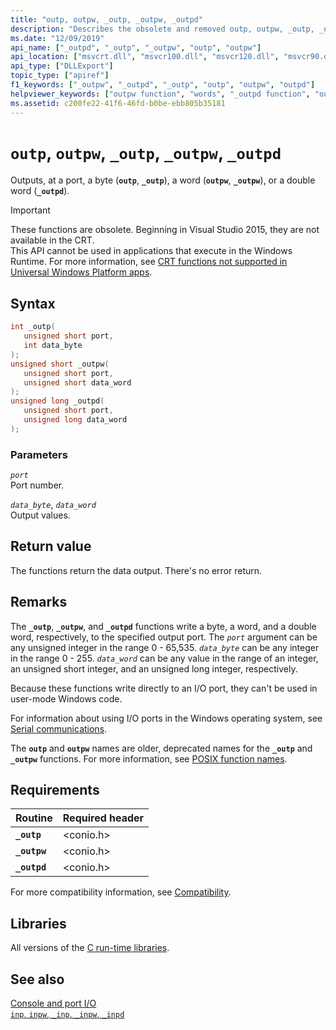 ```yaml
---
title: "outp, outpw, _outp, _outpw, _outpd"
description: "Describes the obsolete and removed outp, outpw, _outp, _outpw, and _outpd functions of the Microsoft C runtime library (CRT)."
ms.date: "12/09/2019"
api_name: ["_outpd", "_outp", "_outpw", "outp", "outpw"]
api_location: ["msvcrt.dll", "msvcr100.dll", "msvcr120.dll", "msvcr90.dll", "msvcr110_clr0400.dll", "msvcr110.dll", "msvcr80.dll"]
api_type: ["DLLExport"]
topic_type: ["apiref"]
f1_keywords: ["_outpw", "_outpd", "_outp", "outp", "outpw", "outpd"]
helpviewer_keywords: ["outpw function", "words", "_outpd function", "outpd function", "outp function", "ports, writing bytes at", "bytes, writing to ports", "words, writing to ports", "double words", "double words, writing to ports", "_outpw function", "_outp function"]
ms.assetid: c200fe22-41f6-46fd-b0be-ebb805b35181
---
```

# `outp`, `outpw`, `_outp`, `_outpw`, `_outpd`

Outputs, at a port, a byte (**`outp`**, **`_outp`**), a word (**`outpw`**, **`_outpw`**), or a double word (**`_outpd`**).

> [!IMPORTANT]
> These functions are obsolete. Beginning in Visual Studio 2015, they are not available in the CRT.\
> This API cannot be used in applications that execute in the Windows Runtime. For more information, see [CRT functions not supported in Universal Windows Platform apps](../cppcx/crt-functions-not-supported-in-universal-windows-platform-apps.md).

## Syntax

```cpp
int _outp(
   unsigned short port,
   int data_byte
);
unsigned short _outpw(
   unsigned short port,
   unsigned short data_word
);
unsigned long _outpd(
   unsigned short port,
   unsigned long data_word
);
```

### Parameters

*`port`*\
Port number.

*`data_byte`*, *`data_word`*\
Output values.

## Return value

The functions return the data output. There's no error return.

## Remarks

The **`_outp`**, **`_outpw`**, and **`_outpd`** functions write a byte, a word, and a double word, respectively, to the specified output port. The *`port`* argument can be any unsigned integer in the range 0 - 65,535. *`data_byte`* can be any integer in the range 0 - 255. *`data_word`* can be any value in the range of an integer, an unsigned short integer, and an unsigned long integer, respectively.

Because these functions write directly to an I/O port, they can't be used in user-mode Windows code.

For information about using I/O ports in the Windows operating system, see [Serial communications](/previous-versions/ff802693(v=msdn.10)).

The **`outp`** and **`outpw`** names are older, deprecated names for the **`_outp`** and **`_outpw`** functions. For more information, see [POSIX function names](../error-messages/compiler-warnings/compiler-warning-level-3-c4996.md#posix-function-names).

## Requirements

| Routine | Required header |
|---|---|
| **`_outp`** | \<conio.h> |
| **`_outpw`** | \<conio.h> |
| **`_outpd`** | \<conio.h> |

For more compatibility information, see [Compatibility](./compatibility.md).

## Libraries

All versions of the [C run-time libraries](./crt-library-features.md).

## See also

[Console and port I/O](./console-and-port-i-o.md)\
[`inp`, `inpw`, `_inp`, `_inpw`, `_inpd`](./inp-inpw-inpd.md)
